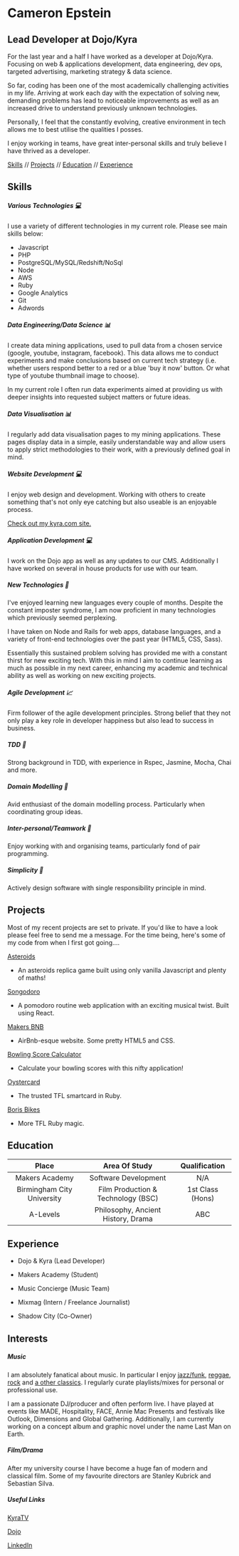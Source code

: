 # Cameron Epstein
## Lead Developer at Dojo/Kyra

For the last year and a half I have worked as a developer at Dojo/Kyra. Focusing on web & applications development, data engineering, dev ops, targeted advertising, marketing strategy & data science.

So far, coding has been one of the most academically challenging activities in my life. Arriving at work each day with the expectation of solving new, demanding problems has lead to noticeable improvements as well as an increased drive to understand previously unknown technologies.  

Personally, I feel that the constantly evolving, creative environment in tech allows me to best utilise the qualities I posses.

I enjoy working in teams, have great inter-personal skills and truly believe I have thrived as a developer.

[Skills](#skills) // [Projects](#projects) // [Education](#education) // [Experience](#experience)

## Skills

##### Various Technologies :computer:

I use a variety of different technologies in my current role. Please see main skills below:

* Javascript
* PHP
* PostgreSQL/MySQL/Redshift/NoSql
* Node
* AWS
* Ruby
* Google Analytics
* Git
* Adwords

##### Data Engineering/Data Science :bar_chart:

I create data mining applications, used to pull data from a chosen service (google, youtube, instagram, facebook). This data allows me to conduct experiments and make conclusions based on current tech strategy (i.e. whether users respond better to a red or a blue 'buy it now' button. Or what type of youtube thumbnail image to choose).  

In my current role I often run data experiments aimed at providing us with deeper insights into requested subject matters or future ideas.

##### Data Visualisation :bar_chart:

I regularly add data visualisation pages to my mining applications. These pages display data in a simple, easily understandable way and allow users to apply strict methodologies to their work, with a previously defined goal in mind.

##### Website Development :computer:

I enjoy web design and development. Working with others to create something that's not only eye catching but also useable is an enjoyable process.

[Check out my kyra.com site.](https://www.kyra.com)

##### Application Development :computer:

I work on the Dojo app as well as any updates to our CMS. Additionally I have worked on several in house products for use with our team.  

##### New Technologies :iphone:

I've enjoyed learning new languages every couple of months. Despite the constant imposter syndrome, I am now proficient in many technologies which previously seemed perplexing.

  I have taken on Node and Rails for web apps, database languages, and a variety of front-end technologies over the past year (HTML5, CSS, Sass).

  Essentially this sustained problem solving has provided me with a constant thirst for new exciting tech. With this in mind I aim to continue learning as much as possible in my next career, enhancing my academic and technical ability as well as working on new exciting projects.

##### Agile Development :chart_with_upwards_trend:

Firm follower of the agile development principles. Strong belief that they not only play a key role in developer happiness but also lead to success in business.

##### TDD :traffic_light:

Strong background in TDD, with experience in Rspec, Jasmine, Mocha, Chai and more.

##### Domain Modelling :rocket:

Avid enthusiast of the domain modelling process. Particularly when coordinating group ideas.

##### Inter-personal/Teamwork :city_sunrise:

Enjoy working with and organising teams, particularly fond of pair programming.

##### Simplicity :nut_and_bolt:

Actively design software with single responsibility principle in mind.

## Projects

Most of my recent projects are set to private. If you'd like to have a look please feel free to send me a message. For the time being, here's some of my code from when I first got going....

 [Asteroids](https://github.com/mbutlerw/arcade_games)

* An asteroids replica game built using only vanilla Javascript and plenty of maths!

[Songodoro](https://github.com/Andy-Bell/songodoro)

* A pomodoro routine web application with an exciting musical twist. Built using React.

[Makers BNB](https://github.com/vannio/makers-bnb)

* AirBnb-esque website. Some pretty HTML5 and CSS.

[Bowling Score Calculator](https://github.com/cameronepstein/bowling-challenge)

* Calculate your bowling scores with this nifty application!

[Oystercard](https://github.com/cameronepstein/oystercard)

* The trusted TFL smartcard in Ruby.

[Boris Bikes](https://github.com/cameronepstein/boris-bike)

* More TFL Ruby magic.


## Education



| Place      | Area Of Study           | Qualification  |
| :-------------: |:---------------------:| :-----:|
| Makers Academy    | Software Development | N/A |
| Birmingham City University    | Film Production & Technology (BSC)     |   1st Class (Hons) |
| A-Levels | Philosophy, Ancient History, Drama     |    ABC |



## Experience

- Dojo & Kyra (Lead Developer)

- Makers Academy (Student)

- Music Concierge (Music Team)

- Mixmag (Intern / Freelance Journalist)

- Shadow City (Co-Owner)

## Interests

##### Music

I am absolutely fanatical about music. In particular I enjoy [jazz/funk](https://www.youtube.com/watch?v=Y_5a6OkyBaY), [reggae](https://www.youtube.com/watch?v=LTK99CNnORQ), [rock](https://www.youtube.com/watch?v=rXwMrBb2x1Q) and [a other classics](https://www.youtube.com/watch?v=pJV2pWFyfn4). I regularly curate playlists/mixes for personal or professional use.

I am a passionate DJ/producer and often perform live. I have played at events like MADE, Hospitality, FACE, Annie Mac Presents and festivals like Outlook, Dimensions and Global Gathering. Additionally, I am currently working on a concept album and graphic novel under the name Last Man on Earth.

##### Film/Drama

After my university course I have become a huge fan of modern and classical film.
Some of my favourite directors are Stanley Kubrick and Sebastian Silva.

##### Useful Links
[KyraTV](https://www.youtube.com/channel/UCvO6uJUVJQ6SrATfsWR5_aA)

[Dojo](https://www.dojoapp.co/)

[LinkedIn](https://www.linkedin.com/in/cameron-epstein-2331ba88/)
